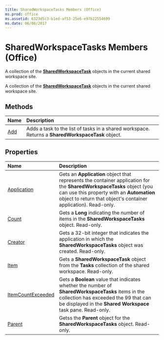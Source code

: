 ```yaml
---
title: SharedWorkspaceTasks Members (Office)
ms.prod: office
ms.assetid: 6323d5c3-b1ed-af53-25e6-e97b22554699
ms.date: 06/08/2017
---
```



# SharedWorkspaceTasks Members (Office)
A collection of the  **[SharedWorkspaceTask](sharedworkspacetask-object-office.md)** objects in the current shared workspace site.

A collection of the  **[SharedWorkspaceTask](sharedworkspacetask-object-office.md)** objects in the current shared workspace site.


## Methods



|**Name**|**Description**|
|:-----|:-----|
|[Add](sharedworkspacetasks-add-method-office.md)|Adds a task to the list of tasks in a shared workspace. Returns a  **SharedWorkspaceTask** object.|

## Properties



|**Name**|**Description**|
|:-----|:-----|
|[Application](sharedworkspacetasks-application-property-office.md)|Gets an  **Application** object that represents the container application for the **SharedWorkspaceTasks** object (you can use this property with an **Automation** object to return that object's container application). Read-only.|
|[Count](sharedworkspacetasks-count-property-office.md)|Gets a  **Long** indicating the number of items in the **SharedWorkspaceTasks** object. Read-only.|
|[Creator](sharedworkspacetasks-creator-property-office.md)|Gets a 32-bit integer that indicates the application in which the  **SharedWorkspaceTasks** object was created. Read-only.|
|[Item](sharedworkspacetasks-item-property-office.md)|Gets a  **SharedWorkspaceTask** object from the **Tasks** collection of the shared workspace. Read-only.|
|[ItemCountExceeded](sharedworkspacetasks-itemcountexceeded-property-office.md)|Gets a  **Boolean** value that indicates whether the number of **SharedWorkspaceTasks** items in the collection has exceeded the 99 that can be displayed in the **Shared Workspace** task pane. Read-only.|
|[Parent](sharedworkspacetasks-parent-property-office.md)|Getss the  **Parent** object for the **SharedWorkspaceTasks** object. Read-only.|

